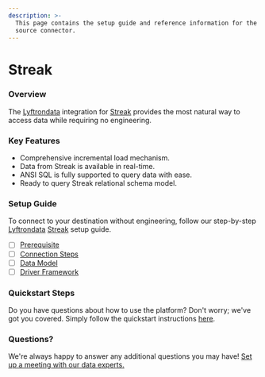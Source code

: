 ```yaml
---
description: >-
  This page contains the setup guide and reference information for the Streak
  source connector.
---
```


# Streak

### Overview

The [Lyftrondata](https://www.lyftrondata.com/) integration for [Streak](https://www.lyftrondata.com/integration/sales-analytics/streak/) provides the most natural way to access data while requiring no engineering.

### Key Features

* Comprehensive incremental load mechanism.
* Data from Streak is available in real-time.
* ANSI SQL is fully supported to query data with ease.
* Ready to query Streak relational schema model.

### Setup Guide

To connect to your destination without engineering, follow our step-by-step [Lyftrondata](https://www.lyftrondata.com/) [Streak](https://www.lyftrondata.com/integration/sales-analytics/streak/) setup guide.

* [ ] [Prerequisite](prerequisite.md)
* [ ] [Connection Steps](connection-steps.md)
* [ ] [Data Model](data-model/erd.md)
* [ ] [Driver Framework](driver-framework/)

### Quickstart Steps

Do you have questions about how to use the platform? Don't worry; we've got you covered. Simply follow the quickstart instructions [here](broken-reference).

### Questions? <a href="#questions" id="questions"></a>

We're always happy to answer any additional questions you may have! [Set up a meeting with our data experts.](https://www.lyftrondata.com/book-a-meeting/)

